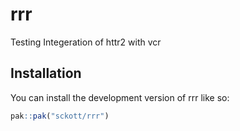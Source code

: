 
# rrr

Testing Integeration of httr2 with vcr

## Installation

You can install the development version of rrr like so:

``` r
pak::pak("sckott/rrr")
```
